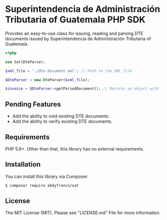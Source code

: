 # Superintendencia de Administración Tributaria of Guatemala PHP SDK
Provides an easy-to-use class for issuing, reading and parsing DTE documents issued by Superintendencia de
Administración Tributaria of Guatemala.

```php
<?php

use Sat\DteParser;

$xml_file = './dte-document.xml'; // Path to the XML file

$DteParser = new DteParser($xml_file);

$invoice = $DteParser->getParsedDocument(); // Returns an object with the parsed DTE data
```

## Pending Features
- Add the ability to void existing DTE documents.
- Add the ability to verify existing DTE documents.

## Requirements
PHP 5.6+. Other than that, this library has no external requirements.

## Installation
You can install this library via Composer.
```bash
$ composer require abdyfranco/sat
```

## License
The MIT License (MIT). Please see "LICENSE.md" File for more information.